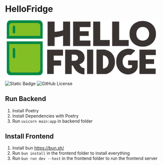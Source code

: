 # HelloFridge

![](img/hellofridge.svg)
![Static Badge](https://img.shields.io/badge/built_without-sleep-red) ![GitHub License](https://img.shields.io/github/license/kuerndegg/hellofridge)


## Run Backend

1. Install Poetry
2. Install Dependencies with Poetry
3. Run `uvicorn main:app` in backend folder

## Install Frontend

1. Install bun https://bun.sh/
2. Run `bun install` in the frontend folder to install everything
3. Run `bun run dev --host` in the frontend folder to run the frontend server